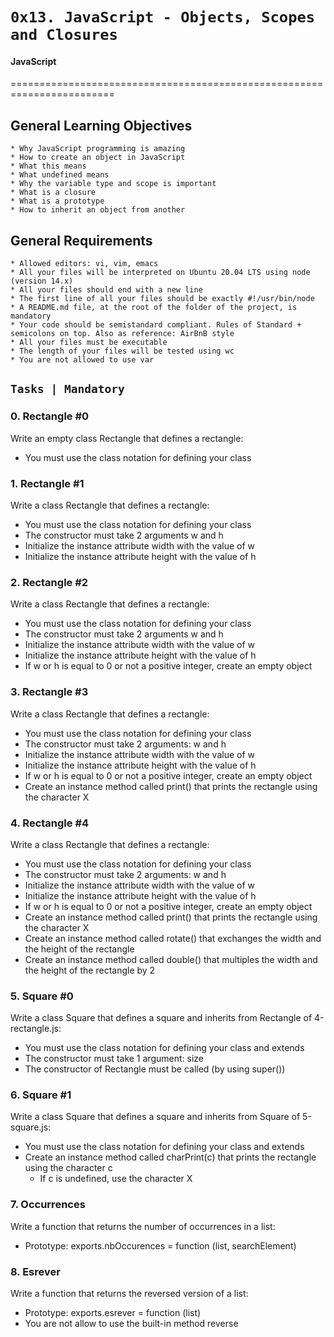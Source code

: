 # 	`0x13. JavaScript - Objects, Scopes and Closures`

#### JavaScript

========================================================================

## General Learning Objectives

	* Why JavaScript programming is amazing
	* How to create an object in JavaScript
	* What this means
	* What undefined means
	* Why the variable type and scope is important
	* What is a closure
	* What is a prototype
	* How to inherit an object from another

## General Requirements

	* Allowed editors: vi, vim, emacs
	* All your files will be interpreted on Ubuntu 20.04 LTS using node (version 14.x)
	* All your files should end with a new line
	* The first line of all your files should be exactly #!/usr/bin/node
	* A README.md file, at the root of the folder of the project, is mandatory
	* Your code should be semistandard compliant. Rules of Standard + semicolons on top. Also as reference: AirBnB style
	* All your files must be executable
	* The length of your files will be tested using wc
	* You are not allowed to use var

## `Tasks | Mandatory`

### 0. Rectangle #0

Write an empty class Rectangle that defines a rectangle:
* You must use the class notation for defining your class

### 1. Rectangle #1

Write a class Rectangle that defines a rectangle:
* You must use the class notation for defining your class
* The constructor must take 2 arguments w and h
* Initialize the instance attribute width with the value of w
* Initialize the instance attribute height with the value of h

### 2. Rectangle #2

Write a class Rectangle that defines a rectangle:
* You must use the class notation for defining your class
* The constructor must take 2 arguments w and h
* Initialize the instance attribute width with the value of w
* Initialize the instance attribute height with the value of h
* If w or h is equal to 0 or not a positive integer, create an empty object

### 3. Rectangle #3

Write a class Rectangle that defines a rectangle:
* You must use the class notation for defining your class
* The constructor must take 2 arguments: w and h
* Initialize the instance attribute width with the value of w
* Initialize the instance attribute height with the value of h
* If w or h is equal to 0 or not a positive integer, create an empty object
* Create an instance method called print() that prints the rectangle using the character X

### 4. Rectangle #4

Write a class Rectangle that defines a rectangle:
* You must use the class notation for defining your class
* The constructor must take 2 arguments: w and h
* Initialize the instance attribute width with the value of w
* Initialize the instance attribute height with the value of h
* If w or h is equal to 0 or not a positive integer, create an empty object
* Create an instance method called print() that prints the rectangle using the character X
* Create an instance method called rotate() that exchanges the width and the height of the rectangle
* Create an instance method called double() that multiples the width and the height of the rectangle by 2

### 5. Square #0

Write a class Square that defines a square and inherits from Rectangle of 4-rectangle.js:
* You must use the class notation for defining your class and extends
* The constructor must take 1 argument: size
* The constructor of Rectangle must be called (by using super())

### 6. Square #1

Write a class Square that defines a square and inherits from Square of 5-square.js:

* You must use the class notation for defining your class and extends
* Create an instance method called charPrint(c) that prints the rectangle using the character c
	* If c is undefined, use the character X

### 7. Occurrences

Write a function that returns the number of occurrences in a list:
* Prototype: exports.nbOccurences = function (list, searchElement)

### 8. Esrever

Write a function that returns the reversed version of a list:
* Prototype: exports.esrever = function (list)
* You are not allow to use the built-in method reverse
